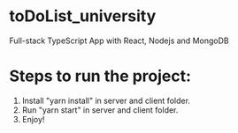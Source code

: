 # toDoList_university
Full-stack TypeScript App with React, Nodejs and MongoDB

# Steps to run the project:
1. Install "yarn install" in server and client folder.
2. Run "yarn start" in server and client folder.
3. Enjoy!
